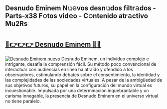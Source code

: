 ## Desnudo Eminem N𝚞𝚎vos desn𝚞dos filtr𝚊dos - Parts-x38 F𝚘tos vid𝚎o - C𝚘ntenido atr𝚊ctivo Mu2Rs

# <h2><a href="http://mb1hdf.tromn.icu/?c=Desnudo+Eminem">🔗👉👉👉 Desnudo Eminem 🔗🔗</a></h2>

[![Desnudo Eminem nuevo](https://i.imgur.com/pEAQMta.gif)](http://mb1hdf.tromn.icu/?c=Desnudo+Eminem)
Desnudo Eminem, un individuo complejo e intrigante, desafía la comprensión fácil. Su método poco convencional de interactuar con audiencias en línea ha atraído y ofendido a los observadores, estimulando debates sobre el consentimiento, la identidad y las complejidades de las sociedades virtuales. A pesar de la ambigüedad de sus objetivos futuros, su papel en la configuración del mundo virtual es incuestionable. Impulsada por una determinación inquebrantable y un carisma innegable, la presencia de Desnudo Eminem en el universo virtual no tiene paralelo.
